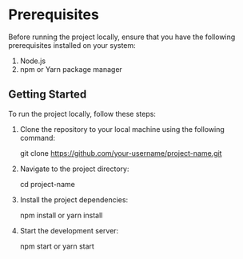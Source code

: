 # Prerequisites
Before running the project locally, ensure that you have the following prerequisites installed on your system:

1. Node.js
2. npm or Yarn package manager

## Getting Started

To run the project locally, follow these steps:

1. Clone the repository to your local machine using the following command:
   
      git clone https://github.com/your-username/project-name.git

2. Navigate to the project directory:

      cd project-name

3. Install the project dependencies:

      npm install
      or
      yarn install
   
5. Start the development server:

      npm start
      or
      yarn start
